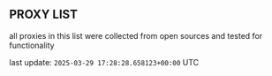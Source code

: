 ## PROXY LIST

all proxies in this list were collected from open sources and tested for functionality

last update: `2025-03-29 17:28:28.658123+00:00` UTC